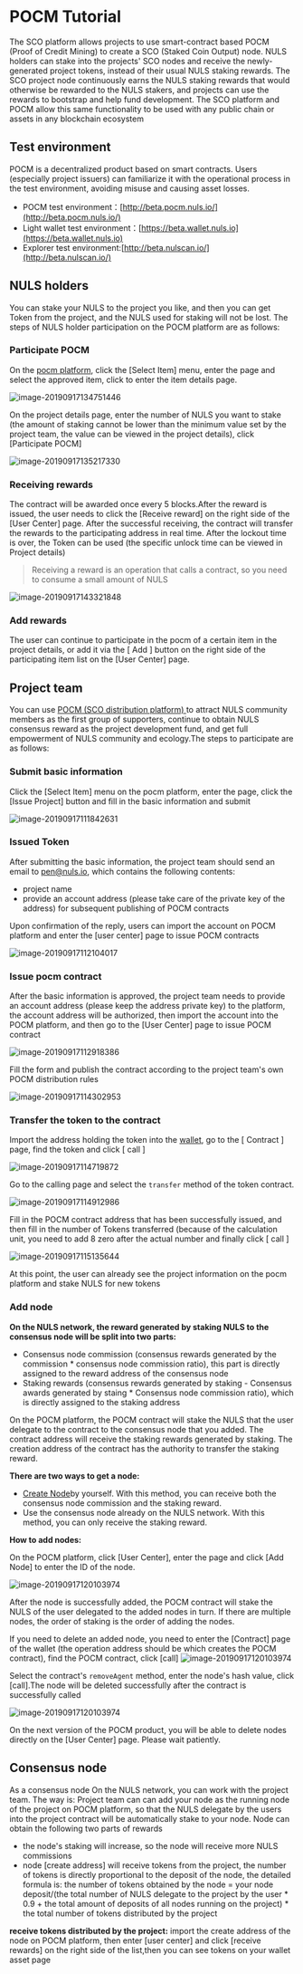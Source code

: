 # POCM Tutorial

The SCO platform allows projects to use smart-contract based POCM (Proof of Credit Mining) to create a SCO (Staked Coin Output) node. NULS holders can stake into the projects' SCO nodes and receive the newly-generated project tokens, instead of their usual NULS staking rewards. The SCO project node continuously earns the NULS staking rewards that would otherwise be rewarded to the NULS stakers, and projects can use the rewards to bootstrap and help fund development. The SCO platform and POCM allow this same functionality to be used with any public chain or assets in any blockchain ecosystem

## Test environment
POCM is a decentralized product based on smart contracts. Users (especially project issuers) can familiarize it with the operational process in the test environment, avoiding misuse and causing asset losses.

- POCM test environment：[http://beta.pocm.nuls.io/](http://beta.pocm.nuls.io/)
- Light wallet test environment：[https://beta.wallet.nuls.io](https://beta.wallet.nuls.io)
- Explorer test environment:[http://beta.nulscan.io/](http://beta.nulscan.io/)

## NULS holders

You can stake your NULS to the project you like, and then you can get Token from the project, and the NULS used for staking will not be lost. The steps of NULS holder participation on the POCM platform are as follows:

### Participate POCM

On the [pocm platform](https://pocm.nuls.io/), click the [Select Item] menu, enter the page and select the approved item, click to enter the item details page.

![image-20190917134751446](./g_pocm/user1.png)

On the project details page, enter the number of NULS you want to stake (the amount of staking cannot be lower than the minimum value set by the project team, the value can be viewed in the project details), click [Participate POCM]

![image-20190917135217330](./g_pocm/user2.png)

### Receiving rewards

The contract will be awarded once every 5 blocks.After the reward is issued, the user needs to click the [Receive reward] on the right side of the [User Center] page. After the successful receiving, the contract will transfer the rewards to the participating address in real time. After the lockout time is over, the Token can be used (the specific unlock time can be viewed in Project details)

> Receiving a reward is an operation that calls a contract, so you need to consume a small amount of NULS

![image-20190917143321848](./g_pocm/user3.png)

### Add rewards

The user can continue to participate in the pocm of a certain item in the project details, or add it via the [ Add ] button on the right side of the participating item list on the [User Center] page.

## Project team

You can use [POCM (SCO distribution platform) ](https://pocm.nuls.io/) to attract NULS community members as the first group of supporters, continue to obtain NULS consensus reward as the project development fund, and get full empowerment of NULS community and ecology.The steps to participate are as follows:

### Submit basic information

Click the [Select Item] menu on the pocm platform, enter the page, click the [Issue Project] button and fill in the basic information and submit

![image-20190917111842631](./g_pocm/project1.png)

### Issued Token

After submitting the basic information, the project team should send an email to pen@nuls.io, which contains the following contents:
- project name
- provide an account address (please take care of the private key of the address) for subsequent publishing of POCM contracts

Upon confirmation of the reply, users can import the account on POCM platform and enter the [user center] page to issue POCM contracts

![image-20190917112104017](./g_pocm/project2.png)

### Issue pocm contract

After the basic information is approved, the project team needs to provide an account address (please keep the address private key) to the platform, the account address will be authorized, then import the account into the POCM platform, and then go to the [User Center] page to issue POCM contract

![image-20190917112918386](./g_pocm/project3.png)

Fill the form and publish the contract according to the project team's own POCM distribution rules

![image-20190917114302953](./g_pocm/project4.png)

### Transfer the token to the contract

 Import the address holding the token into the [wallet](https://wallet.nuls.io/), go to the [ Contract ] page, find the token and click [ call ]

![image-20190917114719872](./g_pocm/project5.png)

Go to the calling page and select the `transfer` method of the token contract.

![image-20190917114912986](./g_pocm/project6.png)

Fill in the POCM contract address that has been successfully issued, and then fill in the number of Tokens transferred (because of the calculation unit, you need to add 8 zero after the actual number  and finally click [ call ]

![image-20190917115135644](./g_pocm/project7.png)

At this point, the user can already see the project information on the pocm platform and stake NULS for new tokens

### Add node

**On the NULS network, the reward generated by staking NULS to the consensus node will be split into two parts:**
- Consensus node commission (consensus rewards generated by the commission * consensus node commission ratio), this part is directly assigned to the reward address of the consensus node
- Staking rewards (consensus rewards generated by staking - Consensus awards generated by staing * Consensus node commission ratio), which is directly assigned to the staking address

On the POCM platform, the POCM contract will stake the NULS that the user delegate to the contract to the consensus node that you added. The contract address will receive the staking rewards generated by staking. The creation address of the contract has the authority to transfer the staking reward.

**There are two ways to get a node:**
-  [Create Node](https://docs.nuls.io/zh/Guide/g_pocm.html)by yourself. With this method, you can receive both the consensus node commission and the staking reward.
- Use the consensus node already on the NULS network. With this method, you can only receive the staking reward.

**How to add nodes:**

On the POCM platform, click [User Center], enter the page and click [Add Node] to enter the ID of the node.

![image-20190917120103974](./g_pocm/project8.png)

After the node is successfully added, the POCM contract will stake the NULS of the user delegated to the added nodes in turn. If there are multiple nodes, the order of staking is the order of adding the nodes.

If you need to delete an added node, you need to enter the [Contract] page of the wallet (the operation address should be which creates the POCM contract), find the POCM contract, click [call]
![image-20190917120103974](./g_pocm/project9.png)

Select the contract's `removeAgent` method, enter the node's hash value, click [call].The node will be deleted successfully after the contract is successfully called

![image-20190917120103974](./g_pocm/project10.png)

On the next version of the POCM product, you will be able to delete nodes directly on the [User Center] page. Please wait patiently.

## Consensus node

As a consensus node On the NULS network, you can work with the project team. The way is: Project team can can add your node as the running node of the project on POCM platform, so that the NULS delegate by the users into the project contract will be automatically stake to your node. Node can obtain the following two parts of rewards

- the node's staking will increase, so the node will receive more NULS commissions
- node [create address] will receive tokens from the project, the number of tokens is directly proportional to the deposit of the node, the detailed formula is: the number of tokens obtained by the node = your node deposit/(the total number of NULS delegate to the project by the user * 0.9 + the total amount of deposits of all nodes running on the project) * the total number of tokens distributed by the project 

**receive tokens distributed by the project:** import the create address of the node on POCM platform, then enter [user center] and click [receive rewards] on the right side of the list,then you can see tokens on your wallet asset page